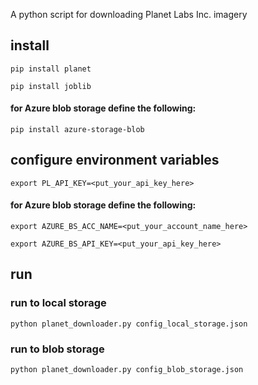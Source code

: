 A python script for downloading Planet Labs Inc. imagery

## install
```pip install planet```

```pip install joblib```
#### for Azure blob storage define the following:
```pip install azure-storage-blob```

## configure environment variables
```export PL_API_KEY=<put_your_api_key_here>```
#### for Azure blob storage define the following:
```export AZURE_BS_ACC_NAME=<put_your_account_name_here>```

```export AZURE_BS_API_KEY=<put_your_api_key_here>```

## run

### run to local storage
```python planet_downloader.py config_local_storage.json```

### run to blob storage
```python planet_downloader.py config_blob_storage.json```
